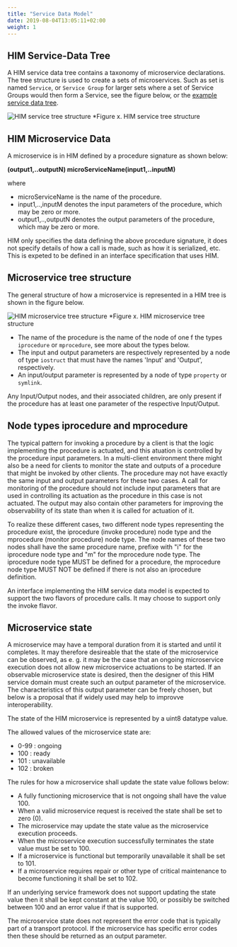 ```yaml
---
title: "Service Data Model"
date: 2019-08-04T13:05:11+02:00
weight: 1
---
```


## HIM Service-Data Tree
A HIM service data tree contains a taxonomy of microservice declarations.
The tree structure is used to create a sets of microservices.
Such as set is named `Service`, or `Service Group` for larger sets where a set of Service Groups would then form a Service,
see the figure below, or the [example service data tree](https://github.com/COVESA/hierarchical_information_model/blob/master/examples/HIM_Service.v1.0.0.him).

![HIM service tree structure](/hierarchical_information_model/images/service_tree_structure.png?width=50pc)
*Figure x. HIM service tree structure

## HIM Microservice Data
A microservice is in HIM defined by a procedure signature as shown below:

**(output1,..outputN) microServiceName(input1,..inputM)**

where
- microServiceName is the name of the procedure.
- input1,..,inputM denotes the input parameters of the procedure, which may be zero or more.
- output1,..,outputN denotes the output parameters of the procedure, which may be zero or more.

HIM only specifies the data defining the above procedure signature, it does not specify details of how a call is made, such as how it is serialized, etc.
This is expeted to be defined in an interface specification that uses HIM.

## Microservice tree structure

The general structure of how a microservice is represented in a HIM tree is shown in the figure below.

![HIM microservice tree structure](/hierarchical_information_model/images/microservice_tree_structure.png?width=50pc)
*Figure x. HIM microservice tree structure

- The name of the procedure is the name of the node of one f the types `iprocedure` or `mprocedure`, see more about the types below.
- The input and output parameters are respectively represented by a  node of type `iostruct` that must have the names 'Input' and 'Output', respectively.
- An input/output parameter is represented by a node of type `property` or `symlink`.

Any Input/Output nodes, and their associated children, are only present if the procedure has at least one parameter of the respective Input/Output.

## Node types iprocedure and mprocedure
The typical pattern for invoking a procedure by a client is that the logic implementing the procedure is actuated, and this atuation is controlled by the procedure input parameters.
In a multi-client environment there might also be a need for clients to monitor the state and outputs of a procedure that might be invoked by other clients.
The procedure may not have exactly the same input and output parameters for these two cases.
A call for monitoring of the procedure should not include input parameters that are used in controlling its actuation as the procedure in this case is not actuated.
The output may also contain other parameters for improving the observability of its state than when it is called for actuation of it.

To realize these different cases, two different node types representing the procedure exist, the iprocedure (invoke procedure) node type and the mprocedure (monitor procedure) node type.
The node names of these two nodes shall have the same procedure name, prefixe with "i" for the iprocedure node type and "m" for the mprocedure node type.
The iprocedure node type MUST be defined for a procedure, the mprocedure node type MUST NOT be defined if there is not also an iprocedure definition.

An interface implementing the HIM service data model is expected to support the two flavors of procedure calls.
It may choose to support only the invoke flavor.

## Microservice state

A microservice may have a temporal duration from it is started and until it completes.
It may therefore desireable that the state of the microservice can be observed,
as e. g. it may be the case that an ongoing microservice execution does not allow new microservice actuations to be started.
If an observable microservice state is desired, then the designer of this HIM service domain must create such an output parameter of the microservice.
The characteristics of this output parameter can be freely chosen, but below is a proposal that if widely used may help to improvve interoperability.

The state of the HIM microservice is represented by a uint8 datatype value.

The allowed values of the microservice state are:
- 0-99 : ongoing
- 100 : ready
- 101 : unavailable
- 102 : broken

The rules for how a microservice shall update the state value follows below:

- A fully functioning microservice that is not ongoing shall have the value 100.
- When a valid microservice request is received the state shall be set to zero (0).
- The microservice may update the state value as the microservice execution proceeds.
- When the microservice execution successfully terminates the state value must be set to 100.
- If a microservice is functional but temporarily unavailable it shall be set to 101.
- If a microservice requires repair or other type of critical maintenance to become functioning it shall be set to 102.

If an underlying service framework does not support updating the state value then it shall be kept constant at the value 100,
or possibly be switched between 100 and an error value if that is supported.

The microservice state does not represent the error code that is typically part of a transport protocol.
If the microservice has specific error codes then these should be returned as an output parameter.
